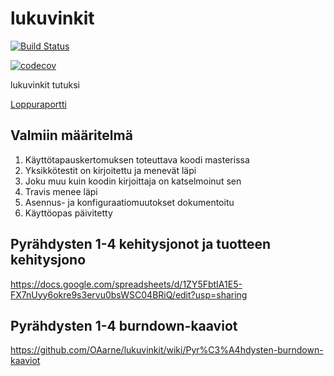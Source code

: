# lukuvinkit
[![Build Status](https://travis-ci.org/OAarne/lukuvinkit.svg?branch=master)](https://travis-ci.org/OAarne/lukuvinkit)

[![codecov](https://codecov.io/gh/OAarne/lukuvinkit/branch/master/graph/badge.svg)](https://codecov.io/gh/OAarne/lukuvinkit)

lukuvinkit tutuksi

[Loppuraportti](https://github.com/OAarne/lukuvinkit/blob/master/dokumentaatio/loppuraportti.md)

## Valmiin määritelmä
1. Käyttötapauskertomuksen toteuttava koodi masterissa
2. Yksikkötestit on kirjoitettu ja menevät läpi
3. Joku muu kuin koodin kirjoittaja on katselmoinut sen
4. Travis menee läpi
5. Asennus- ja konfiguraatiomuutokset dokumentoitu
6. Käyttöopas päivitetty


## Pyrähdysten 1-4 kehitysjonot ja tuotteen kehitysjono

https://docs.google.com/spreadsheets/d/1ZY5FbtIA1E5-FX7nUyy6okre9s3ervu0bsWSC04BRiQ/edit?usp=sharing

## Pyrähdysten 1-4 burndown-kaaviot

https://github.com/OAarne/lukuvinkit/wiki/Pyr%C3%A4hdysten-burndown-kaaviot
